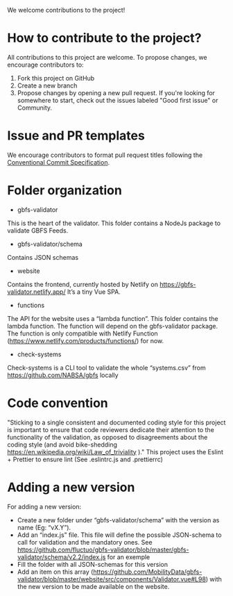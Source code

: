 We welcome contributions to the project!
# How to contribute to the project?
All contributions to this project are welcome. To propose changes, we encourage contributors to:

1. Fork this project on GitHub
2. Create a new branch
3. Propose  changes by opening a new pull request.
If you're looking for somewhere to start, check out the issues labeled "Good first issue" or Community.

# Issue and PR templates
We encourage contributors to format pull request titles following the [Conventional Commit Specification](https://www.conventionalcommits.org/en/v1.0.0/).

# Folder organization
- gbfs-validator

This is the heart of the validator. This folder contains a NodeJs package to validate GBFS Feeds.

- gbfs-validator/schema

Contains JSON schemas

- website

Contains the frontend, currently hosted by Netlify on https://gbfs-validator.netlify.app/
It’s a tiny Vue SPA.

- functions

The API for the website uses a “lambda function”.
This folder contains the lambda function. The function will depend on the gbfs-validator package.
The function is only compatible with Netlify Function (https://www.netlify.com/products/functions/) for now.

- check-systems

Check-systems is a CLI tool to validate the whole “systems.csv” from https://github.com/NABSA/gbfs locally

# Code convention
"Sticking to a single consistent and documented coding style for this project is important to ensure that code reviewers dedicate their attention to the functionality of the validation, as opposed to disagreements about the coding style (and avoid bike-shedding https://en.wikipedia.org/wiki/Law_of_triviality )." This project uses the Eslint + Prettier to ensure lint (See .eslintrc.js and .prettierrc)

# Adding a new version
For adding a new version:
- Create a new folder under “gbfs-validator/schema” with the version as name (Eg: “vX.Y”).
- Add an “index.js” file. This file will define the possible JSON-schema to call for validation and the mandatory ones. See https://github.com/fluctuo/gbfs-validator/blob/master/gbfs-validator/schema/v2.2/index.js for an exemple
- Fill the folder with all JSON-schemas for this version
- Add an item on this array (https://github.com/MobilityData/gbfs-validator/blob/master/website/src/components/Validator.vue#L98) with the new version to be made available on the website.
